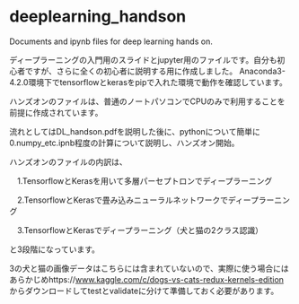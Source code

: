 # deeplearning_handson
Documents and ipynb files for deep learning hands on.

ディープラーニングの入門用のスライドとjupyter用のファイルです。自分も初心者ですが、さらに全くの初心者に説明する用に作成しました。
Anaconda3-4.2.0環境下でtensorflowとkerasをpipで入れた環境で動作を確認しています。

ハンズオンのファイルは、普通のノートパソコンでCPUのみで利用することを前提に作成されています。

流れとしてはDL_handson.pdfを説明した後に、pythonについて簡単に0.numpy_etc.ipnb程度の計算について説明し、ハンズオン開始。

ハンズオンのファイルの内訳は、

　1.TensorflowとKerasを用いて多層パーセプトロンでディープラーニング

　2.TensorflowとKerasで畳み込みニューラルネットワークでディープラーニング

　3.TensorflowとKerasでディープラーニング（犬と猫の2クラス認識）

と3段階になっています。

3の犬と猫の画像データはこちらには含まれていないので、実際に使う場合にはあらかじめhttps://www.kaggle.com/c/dogs-vs-cats-redux-kernels-edition からダウンロードしてtestとvalidateに分けて準備しておく必要があります。
